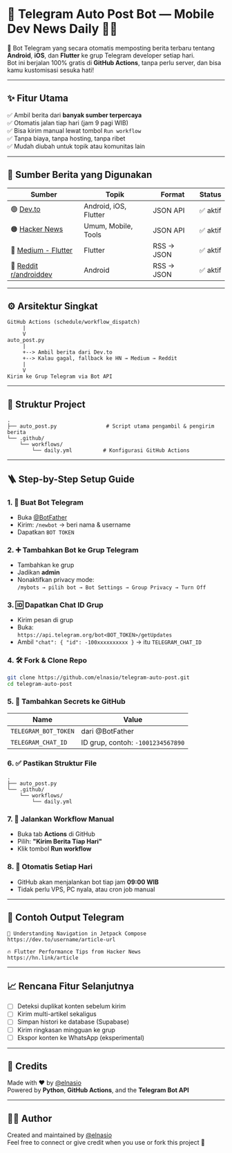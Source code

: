# 🤖 Telegram Auto Post Bot — Mobile Dev News Daily 📱🚀

📌 Bot Telegram yang secara otomatis memposting berita terbaru tentang **Android**, **iOS**, dan **Flutter** ke grup Telegram developer setiap hari.  
Bot ini berjalan 100% gratis di **GitHub Actions**, tanpa perlu server, dan bisa kamu kustomisasi sesuka hati!

---

## ✨ Fitur Utama

✅ Ambil berita dari **banyak sumber terpercaya**  
✅ Otomatis jalan tiap hari (jam 9 pagi WIB)  
✅ Bisa kirim manual lewat tombol `Run workflow`  
✅ Tanpa biaya, tanpa hosting, tanpa ribet  
✅ Mudah diubah untuk topik atau komunitas lain

---

## 📰 Sumber Berita yang Digunakan

| Sumber                                                        | Topik                 | Format     | Status   |
| ------------------------------------------------------------- | --------------------- | ---------- | -------- |
| 🟢 [Dev.to](https://dev.to)                                   | Android, iOS, Flutter | JSON API   | ✅ aktif |
| 🟠 [Hacker News](https://hn.algolia.com/api)                  | Umum, Mobile, Tools   | JSON API   | ✅ aktif |
| 🔵 [Medium - Flutter](https://medium.com/feed/flutter)        | Flutter               | RSS → JSON | ✅ aktif |
| 🔴 [Reddit r/androiddev](https://www.reddit.com/r/androiddev) | Android               | RSS → JSON | ✅ aktif |

---

## ⚙️ Arsitektur Singkat

```
GitHub Actions (schedule/workflow_dispatch)
     |
     V
auto_post.py
     |
     +--> Ambil berita dari Dev.to
     +--> Kalau gagal, fallback ke HN → Medium → Reddit
     |
     V
Kirim ke Grup Telegram via Bot API
```

---

## 📂 Struktur Project

```
.
├── auto_post.py                # Script utama pengambil & pengirim berita
└── .github/
    └── workflows/
        └── daily.yml          # Konfigurasi GitHub Actions
```

---

## 🪜 Step-by-Step Setup Guide

### 1. 🧠 Buat Bot Telegram

- Buka [@BotFather](https://t.me/BotFather)
- Kirim: `/newbot` → beri nama & username
- Dapatkan `BOT TOKEN`

### 2. ➕ Tambahkan Bot ke Grup Telegram

- Tambahkan ke grup
- Jadikan **admin**
- Nonaktifkan privacy mode:  
  `/mybots → pilih bot → Bot Settings → Group Privacy → Turn Off`

### 3. 🆔 Dapatkan Chat ID Grup

- Kirim pesan di grup
- Buka:  
  `https://api.telegram.org/bot<BOT_TOKEN>/getUpdates`
- Ambil `"chat": { "id": -100xxxxxxxxxx }` → itu `TELEGRAM_CHAT_ID`

### 4. 🛠️ Fork & Clone Repo

```bash
git clone https://github.com/elnasio/telegram-auto-post.git
cd telegram-auto-post
```

### 5. 🔐 Tambahkan Secrets ke GitHub

| Name                 | Value                             |
| -------------------- | --------------------------------- |
| `TELEGRAM_BOT_TOKEN` | dari @BotFather                   |
| `TELEGRAM_CHAT_ID`   | ID grup, contoh: `-1001234567890` |

### 6. ✅ Pastikan Struktur File

```
.
├── auto_post.py
└── .github/
    └── workflows/
        └── daily.yml
```

### 7. 🚀 Jalankan Workflow Manual

- Buka tab **Actions** di GitHub
- Pilih: **"Kirim Berita Tiap Hari"**
- Klik tombol **Run workflow**

### 8. 🔄 Otomatis Setiap Hari

- GitHub akan menjalankan bot tiap jam **09:00 WIB**
- Tidak perlu VPS, PC nyala, atau cron job manual

---

## 💬 Contoh Output Telegram

```
📰 Understanding Navigation in Jetpack Compose
https://dev.to/username/article-url

🔥 Flutter Performance Tips from Hacker News
https://hn.link/article
```

---

## 📈 Rencana Fitur Selanjutnya

- [ ] Deteksi duplikat konten sebelum kirim
- [ ] Kirim multi-artikel sekaligus
- [ ] Simpan histori ke database (Supabase)
- [ ] Kirim ringkasan mingguan ke grup
- [ ] Ekspor konten ke WhatsApp (eksperimental)

---

## 📣 Credits

Made with ❤️ by [@elnasio](https://github.com/elnasio)  
Powered by **Python**, **GitHub Actions**, and the **Telegram Bot API**

---

## 🙋‍♂️ Author

Created and maintained by [@elnasio](https://www.linkedin.com/in/moriesdeohutapea)  
Feel free to connect or give credit when you use or fork this project 🙌
